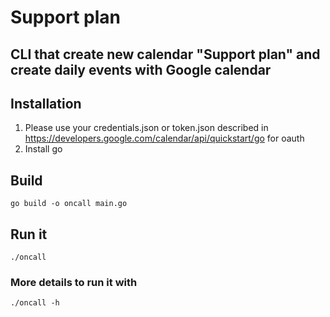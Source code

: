 # Support plan
## CLI that create new calendar "Support plan" and create daily events with Google calendar

## Installation 
1. Please use your credentials.json or token.json described in https://developers.google.com/calendar/api/quickstart/go for oauth
2. Install go

## Build
```go build -o oncall main.go```
## Run it
````./oncall````
### More details to run it with
````./oncall -h````

